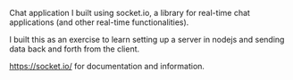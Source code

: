Chat application I built using socket.io, a library for real-time chat applications (and other real-time functionalities).

I built this as an exercise to learn setting up a server in nodejs and sending data back and forth from the client.

https://socket.io/ for documentation and information.
